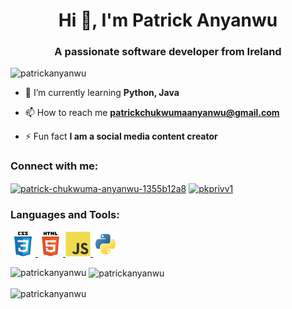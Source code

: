 <h1 align="center">Hi 👋, I'm Patrick Anyanwu</h1>
<h3 align="center">A passionate software developer from Ireland</h3>

<p align="left"> <img src="https://komarev.com/ghpvc/?username=patrickanyanwu&label=Profile%20views&color=0e75b6&style=flat" alt="patrickanyanwu" /> </p>

- 🌱 I’m currently learning **Python, Java**

- 📫 How to reach me **patrickchukwumaanyanwu@gmail.com**

- ⚡ Fun fact **I am a social media content creator**

<h3 align="left">Connect with me:</h3>
<p align="left">
<a href="https://linkedin.com/in/patrick-chukwuma-anyanwu-1355b12a8" target="blank"><img align="center" src="https://raw.githubusercontent.com/rahuldkjain/github-profile-readme-generator/master/src/images/icons/Social/linked-in-alt.svg" alt="patrick-chukwuma-anyanwu-1355b12a8" height="30" width="40" /></a>
<a href="https://instagram.com/pkprivv1" target="blank"><img align="center" src="https://raw.githubusercontent.com/rahuldkjain/github-profile-readme-generator/master/src/images/icons/Social/instagram.svg" alt="pkprivv1" height="30" width="40" /></a>
</p>

<h3 align="left">Languages and Tools:</h3>
<p align="left"> <a href="https://www.w3schools.com/css/" target="_blank" rel="noreferrer"> <img src="https://raw.githubusercontent.com/devicons/devicon/master/icons/css3/css3-original-wordmark.svg" alt="css3" width="40" height="40"/> </a> <a href="https://www.w3.org/html/" target="_blank" rel="noreferrer"> <img src="https://raw.githubusercontent.com/devicons/devicon/master/icons/html5/html5-original-wordmark.svg" alt="html5" width="40" height="40"/> </a> <a href="https://developer.mozilla.org/en-US/docs/Web/JavaScript" target="_blank" rel="noreferrer"> <img src="https://raw.githubusercontent.com/devicons/devicon/master/icons/javascript/javascript-original.svg" alt="javascript" width="40" height="40"/> </a> <a href="https://www.python.org" target="_blank" rel="noreferrer"> <img src="https://raw.githubusercontent.com/devicons/devicon/master/icons/python/python-original.svg" alt="python" width="40" height="40"/> </a> </p>

<p><img align="left" src="https://github-readme-stats.vercel.app/api/top-langs?username=patrickanyanwu&show_icons=true&locale=en&layout=compact" alt="patrickanyanwu" /></p>

<p>&nbsp;<img align="center" src="https://github-readme-stats.vercel.app/api?username=patrickanyanwu&show_icons=true&locale=en" alt="patrickanyanwu" /></p>

<p><img align="center" src="https://github-readme-streak-stats.herokuapp.com/?user=patrickanyanwu&" alt="patrickanyanwu" /></p>
